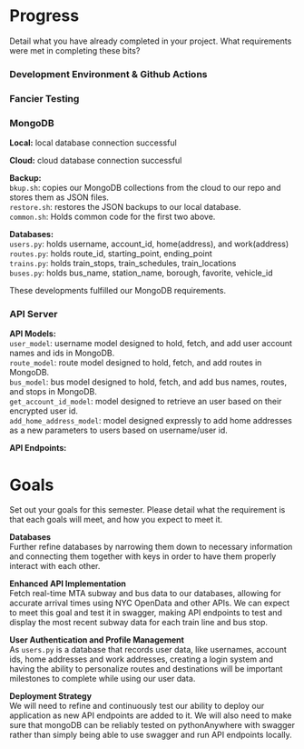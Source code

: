 # Progress

Detail what you have already completed in your project. What requirements were met in completing these bits?

### Development Environment & Github Actions

### Fancier Testing

### MongoDB

**Local:** local database connection successful <br>

**Cloud:** cloud database connection successful <br>

**Backup:** <br>
`bkup.sh`: copies our MongoDB collections from the cloud to our repo and stores them as JSON files. <br>
`restore.sh`: restores the JSON backups to our local database. <br>
`common.sh`: Holds common code for the first two above. <br>

**Databases:** <br>
`users.py`: holds username, account_id, home(address), and work(address) <br>
`routes.py`: holds route_id, starting_point, ending_point <br>
`trains.py`: holds train_stops, train_schedules, train_locations <br>
`buses.py`: holds bus_name, station_name, borough, favorite, vehicle_id <br>

These developments fulfilled our MongoDB requirements.

### API Server

**API Models:** <br>
`user_model`: username model designed to hold, fetch, and add user account names and ids in MongoDB. <br>
`route_model`: route model designed to hold, fetch, and add routes in MongoDB. <br>
`bus_model`: bus model designed to hold, fetch, and add bus names, routes, and stops in MongoDB. <br>
`get_account_id_model`: model designed to retrieve an user based on their encrypted user id. <br>
`add_home_address_model`: model designed expressly to add home addresses as a new parameters to users based on username/user id. <br>

**API Endpoints:** <br>


# Goals

Set out your goals for this semester. Please detail what the requirement is that each goals will meet, and how you expect to meet it.

**Databases** <br>
Further refine databases by narrowing them down to necessary information and connecting them together with keys in order to have them properly interact with each other.

**Enhanced API Implementation** <br>
Fetch real-time MTA subway and bus data to our databases, allowing for accurate arrival times using NYC OpenData and other APIs. We can expect to meet this goal and test it in swagger, making API endpoints to test and display the most recent subway data for each train line and bus stop.

**User Authentication and Profile Management** <br>
As `users.py` is a database that records user data, like usernames, account ids, home addresses and work addresses, creating a login system and having the ability to personalize routes and destinations will be important milestones to complete while using our user data.

**Deployment Strategy** <br>
We will need to refine and continuously test our ability to deploy our application as new API endpoints are added to it. We will also need to make sure that mongoDB can be reliably tested on pythonAnywhere with swagger rather than simply being able to use swagger and run API endpoints locally.

